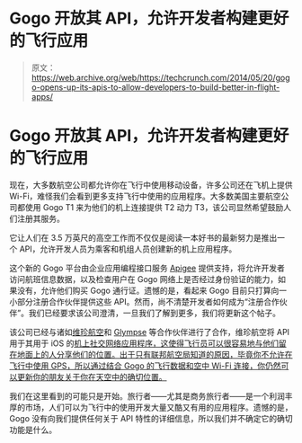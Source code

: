 # Gogo 开放其 API，允许开发者构建更好的飞行应用 

> 原文：<https://web.archive.org/web/https://techcrunch.com/2014/05/20/gogo-opens-up-its-apis-to-allow-developers-to-build-better-in-flight-apps/>

# Gogo 开放其 API，允许开发者构建更好的飞行应用

现在，大多数航空公司都允许你在飞行中使用移动设备，许多公司还在飞机上提供 Wi-Fi，难怪我们会看到更多支持飞行中使用的应用程序。大多数美国主要航空公司都使用 Gogo T1 来为他们的机上连接提供 T2 动力 T3，该公司显然希望鼓励人们注册其服务。

它让人们在 3.5 万英尺的高空工作而不仅仅是阅读一本好书的最新努力是推出一个 API，允许开发人员为乘客和机组人员创建新的机上应用程序。

这个新的 Gogo 平台由企业应用编程接口服务 [Apigee](https://web.archive.org/web/20221005223506/http://apigee.com/about/) 提供支持，将允许开发者访问航班信息数据，以及检查用户在 Gogo 网络上是否经过身份验证的能力，如果没有，允许他们购买 Gogo 通行证。遗憾的是，看起来 Gogo 目前只打算向一小部分注册合作伙伴提供这些 API。然而，尚不清楚开发者如何成为“注册合作伙伴”。我们已经要求该公司澄清，一旦我们了解到更多，我们将更新这个帖子。

该公司已经与诸如[维珍航空](https://web.archive.org/web/20221005223506/http://www.virginamerica.com/press-release/2014/virgin-america-to-launch-first-in-flight-social-network.html)和 [Glympse](https://web.archive.org/web/20221005223506/http://blog.gogoair.com/?p=899) 等合作伙伴进行了合作，维珍航空将 API 用于其用于 iOS 的[机上社交网络应用程序，这使得飞行员可以很容易地与他们留在地面上的人分享他们的位置。出于只有联邦航空局知道的原因，毕竟你不允许在飞行中使用 GPS，所以通过结合 Gogo 的飞行数据和空中 Wi-Fi 连接，你仍然可以更新你的朋友关于你在天空中的确切位置。](https://web.archive.org/web/20221005223506/http://hereon.biz/vx)

我们在这里看到的可能只是开始。旅行者——尤其是商务旅行者——是一个利润丰厚的市场，人们可以为飞行中的使用开发大量又酷又有用的应用程序。遗憾的是，Gogo 没有向我们提供任何关于 API 特性的详细信息，所以我们并不确定它的确切功能是什么。